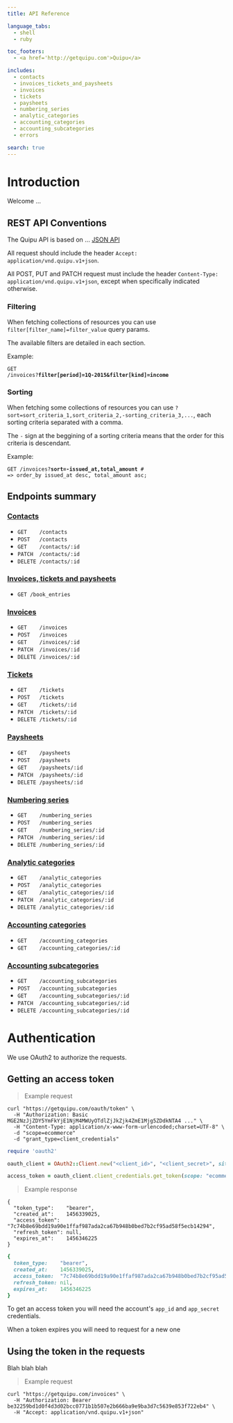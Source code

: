 ```yaml
---
title: API Reference

language_tabs:
  - shell
  - ruby

toc_footers:
  - <a href='http://getquipu.com'>Quipu</a>

includes:
  - contacts
  - invoices_tickets_and_paysheets
  - invoices
  - tickets
  - paysheets
  - numbering_series
  - analytic_categories
  - accounting_categories
  - accounting_subcategories
  - errors

search: true
---
```


# Introduction

Welcome ...

## REST API Conventions

The Quipu API is based on ... <a href="http://jsonapi.org/">JSON API</a>

All request should include the header `Accept: application/vnd.quipu.v1+json`.

All POST, PUT and PATCH request must include the header `Content-Type: application/vnd.quipu.v1+json`, except when specifically indicated otherwise.

### Filtering

When fetching collections of resources you can use `filter[filter_name]=filter_value` query params.

The available filters are detailed in each section.

Example:

<code>GET /invoices?**filter[period]=1Q-2015&filter[kind]=income**</code>

### Sorting

When fetching some collections of resources you can use `?sort=sort_criteria_1,sort_criteria_2,-sorting_criteria_3,...`, each sorting criteria separated with a comma.

The `-` sign at the beggining of a sorting criteria means that the order for this criteria is descendant.

Example:

<code>GET /invoices?**sort=-issued_at,total_amount** # => order_by issued_at desc, total_amount asc;</code>

## Endpoints summary

### [Contacts](#contacts-section)

* `GET    /contacts`  
* `POST   /contacts`  
* `GET    /contacts/:id`  
* `PATCH  /contacts/:id`  
* `DELETE /contacts/:id`


### [Invoices, tickets and paysheets](#invoices-tickets-and-paysheets-section)

* `GET /book_entries`

### [Invoices](#invoices-section)

* `GET    /invoices`  
* `POST   /invoices`  
* `GET    /invoices/:id`  
* `PATCH  /invoices/:id`  
* `DELETE /invoices/:id`

### [Tickets](#tickets-section)

* `GET    /tickets`  
* `POST   /tickets`  
* `GET    /tickets/:id`  
* `PATCH  /tickets/:id`  
* `DELETE /tickets/:id`

### [Paysheets](#paysheets-section)

* `GET    /paysheets`  
* `POST   /paysheets`  
* `GET    /paysheets/:id`  
* `PATCH  /paysheets/:id`  
* `DELETE /paysheets/:id`

### [Numbering series](#numbering-series-section)

* `GET    /numbering_series`  
* `POST   /numbering_series`  
* `GET    /numbering_series/:id`  
* `PATCH  /numbering_series/:id`  
* `DELETE /numbering_series/:id`

### [Analytic categories](#analytic-categories-section)

* `GET    /analytic_categories`  
* `POST   /analytic_categories`  
* `GET    /analytic_categories/:id`  
* `PATCH  /analytic_categories/:id`  
* `DELETE /analytic_categories/:id`

### [Accounting categories](#accounting-categories-section)

* `GET    /accounting_categories`  
* `GET    /accounting_categories/:id`  

### [Accounting subcategories](#accounting-subcategories-section)

* `GET    /accounting_subcategories`  
* `POST   /accounting_subcategories`  
* `GET    /accounting_subcategories/:id`  
* `PATCH  /accounting_subcategories/:id`  
* `DELETE /accounting_subcategories/:id`

# Authentication

We use OAuth2 to authorize the requests.

## Getting an access token

> Example request

```shell
curl "https://getquipu.com/oauth/token" \
  -H "Authorization: Basic MGE2NzJjZDY5YmFkYjE1NjM4MWUyOTdlZjJkZjk4ZmE1Mjg5ZDdkNTA4 ..." \
  -H "Content-Type: application/x-www-form-urlencoded;charset=UTF-8" \
  -d "scope=ecommerce"
  -d "grant_type=client_credentials"
```

```ruby
require 'oauth2'

oauth_client = OAuth2::Client.new("<client_id>", "<client_secret>", site: 'https://getquipu.com')

access_token = oauth_client.client_credentials.get_token(scope: "ecommerce")
```

> Example response

```shell
{
  "token_type":    "bearer",
  "created_at":    1456339025,
  "access_token":  "7c74b8e69bdd19a90e1ffaf987ada2ca67b948b0bed7b2cf95ad58f5ecb14294",
  "refresh_token": null,
  "expires_at":    1456346225
}
```

```ruby
{
  token_type:    "bearer",
  created_at:    1456339025,
  access_token:  "7c74b8e69bdd19a90e1ffaf987ada2ca67b948b0bed7b2cf95ad58f5ecb14294",
  refresh_token: nil,
  expires_at:    1456346225
}
```

To get an access token you will need the account's `app_id` and `app_secret` credentials.

<aside class="notice">
  When a token expires you will need to request for a new one
</aside>

## Using the token in the requests

Blah blah blah

> Example request

```shell
curl "https://getquipu.com/invoices" \
  -H "Authorization: Bearer be32259bd1d0f4d3d02bcc0771b1b507e2b666ba9e9ba3d7c5639e853f722eb4" \
  -H "Accept: application/vnd.quipu.v1+json"
```

